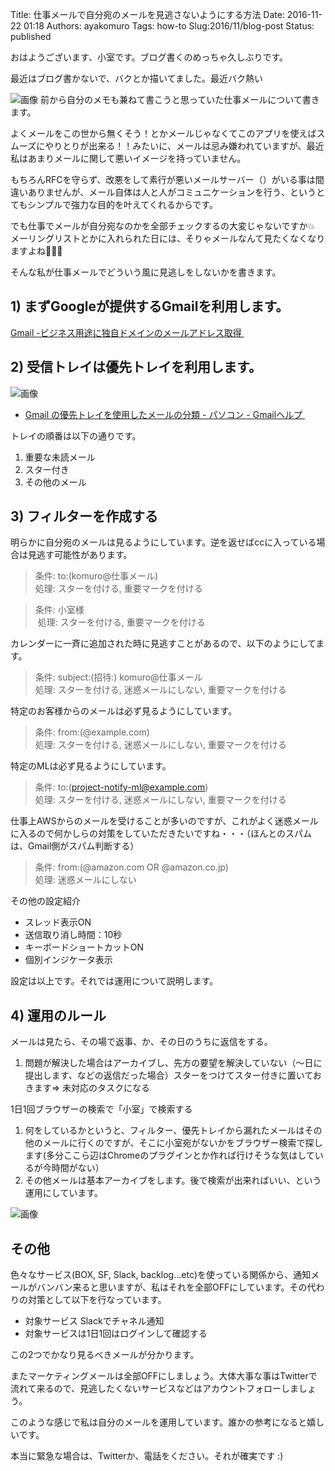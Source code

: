 Title: 仕事メールで自分宛のメールを見逃さないようにする方法
Date: 2016-11-22 01:18
Authors: ayakomuro
Tags:  how-to
Slug:2016/11/blog-post
Status: published

おはようございます、小室です。ブログ書くのめっちゃ久しぶりです。

最近はブログ書かないで、バクとか描いてました。最近バク熱い

![画像](https://3.bp.blogspot.com/-SH10JPfEW30/WDOWEINI0NI/AAAAAAAAe6I/gUm24T2wVikPIic485xXos_ufEJTIs4NACLcB/s320/%25E8%2590%25BD%25E6%259B%25B8%25E3%2581%258D2016111001.png)
前から自分のメモも兼ねて書こうと思っていた仕事メールについて書きます。

よくメールをこの世から無くそう！とかメールじゃなくてこのアプリを使えばスムーズにやりとりが出来る！！みたいに、メールは忌み嫌われていますが、最近私はあまりメールに関して悪いイメージを持っていません。

もちろんRFCを守らず、改悪をして素行が悪いメールサーバー（）がいる事は間違いありませんが、メール自体は人と人がコミュニケーションを行う、というとてもシンプルで強力な目的を叶えてくれるからです。

でも仕事でメールが自分宛なのかを全部チェックするの大変じゃないですか💥　メーリングリストとかに入れられた日には、そりゃメールなんて見たくなくなりますよね🔪🔪🔪

そんな私が仕事メールでどういう風に見逃しをしないかを書きます。

## 1) まずGoogleが提供するGmailを利用します。

[Gmail -ビジネス用途に独自ドメインのメールアドレス取得 ](https://gsuite.google.co.jp/intl/ja/products/gmail/)

## 2) 受信トレイは優先トレイを利用します。

![画像](https://1.bp.blogspot.com/-zu7salD4mxE/WDORRmqx5cI/AAAAAAAAe54/lnlGPOsMitk4msrjhEXGjd67I75XkZ2pgCLcB/s320/%25E3%2582%25B9%25E3%2582%25AF%25E3%2583%25AA%25E3%2583%25BC%25E3%2583%25B3%25E3%2582%25B7%25E3%2583%25A7%25E3%2583%2583%25E3%2583%2588%2B2016-11-22%2B9.28.23.png)

- [Gmail の優先トレイを使用したメールの分類 - パソコン - Gmailヘルプ ](https://support.google.com/mail/answer/186531?hl=ja)

トレイの順番は以下の通りです。

1.  重要な未読メール
2.  スター付き
3.  その他のメール

## 3) フィルターを作成する

明らかに自分宛のメールは見るようにしています。逆を返せばccに入っている場合は見逃す可能性があります。

> 条件: to:(komuro@仕事メール)  
> 処理: スターを付ける, 重要マークを付ける

> 条件: 小室様  
>  処理: スターを付ける, 重要マークを付ける

カレンダーに一斉に追加された時に見逃すことがあるので、以下のようにしてます。

> 条件: subject:(招待:) komuro@仕事メール  
> 処理: スターを付ける, 迷惑メールにしない, 重要マークを付ける

特定のお客様からのメールは必ず見るようにしています。

> 条件: from:(@example.com)  
> 処理: スターを付ける, 迷惑メールにしない, 重要マークを付ける

特定のMLは必ず見るようにしています。



> 条件: to:(project-notify-ml@example.com)  
> 処理: スターを付ける, 迷惑メールにしない, 重要マークを付ける



仕事上AWSからのメールを受けることが多いのですが、これがよく迷惑メールに入るので何かしらの対策をしていただきたいですね・・・（ほんとのスパムは、Gmail側がスパム判断する）

> 条件: from:(@amazon.com OR @amazon.co.jp)  
> 処理: 迷惑メールにしない


その他の設定紹介


-   スレッド表示ON
-   送信取り消し時間：10秒
-   キーボードショートカットON
-   個別インジケータ表示

設定は以上です。それでは運用について説明します。  

## 4) 運用のルール


メールは見たら、その場で返事、か、その日のうちに返信をする。

1.  問題が解決した場合はアーカイブし、先方の要望を解決していない（〜日に提出します、などの返信だった場合）スターをつけてスター付きに置いておきます=> 未対応のタスクになる

1日1回ブラウザーの検索で「小室」で検索する

1.  何をしているかというと、フィルター、優先トレイから漏れたメールはその他のメールに行くのですが、そこに小室宛がないかをブラウザー検索で探します(多分ここら辺はChromeのプラグインとか作れば行けそうな気はしているが今時間がない）
2.  その他メールは基本アーカイブをします。後で検索が出来ればいい、という運用にしています。

![画像](https://4.bp.blogspot.com/-HKOgqA_5vCg/WDOZuzhVrEI/AAAAAAAAe6U/4uDDGvP4-ZIfiw00RJH6LS4x70-LCnPOQCLcB/s400/mail.jpg)

## その他

色々なサービス(BOX, SF, Slack,
backlog...etc)を使っている関係から、通知メールがバンバン来ると思いますが、私はそれを全部OFFにしています。その代わりの対策として以下を行なっています。

-   対象サービス Slackでチャネル通知
-   対象サービスは1日1回はログインして確認する

この2つでかなり見るべきメールが分かります。

またマーケティングメールは全部OFFにしましょう。大体大事な事はTwitterで流れて来るので、見逃したくないサービスなどはアカウントフォローしましょう。

このような感じで私は自分のメールを運用しています。誰かの参考になると嬉しいです。

本当に緊急な場合は、Twitterか、電話をください。それが確実です :)
